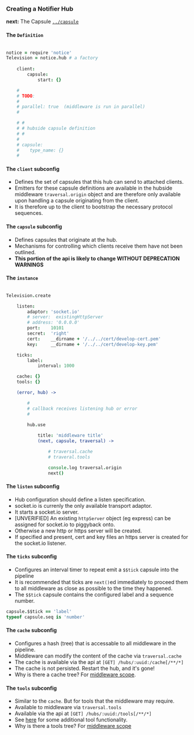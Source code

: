 ### Creating a Notifier Hub

**next:** The Capsule [`../capsule`](../capsule)

#### The `Definition`

```coffee

notice = require 'notice'
Television = notice.hub # a factory
    
    client: 
        capsule: 
            start: {}

    #
    # TODO: 
    # 
    # parallel: true  (middleware is run in parallel)
    # 

    # #
    # # hubside capsule definition
    # # 
    #
    # capsule: 
    #    type_name: {}
    #


```

#### The `client` subconfig

* Defines the set of capsules that this hub can send to attached clients.
* Emitters for these capsule definitions are available in the hubside middleware `traversal.origin` object and are therefore only available upon handling a capsule originating from the client.
* It is therefore up to the client to bootstrap the necessary protocol sequences.


#### The `capsule` subconfig

* Defines capsules that originate at the hub.
* Mechanisms for controlling which clients receive them have not been outlined.
* **This portion of the api is likely to change WITHOUT DEPRECATION WARNINGS**


#### The `instance`

```coffee

Television.create

    listen:  
        adaptor: 'socket.io'
        # server:  existingHttpServer
        # address: '0.0.0.0'
        port:    10101
        secret:  'right'
        cert:    __dirname + '/../../cert/develop-cert.pem'
        key:     __dirname + '/../../cert/develop-key.pem'

    ticks:
        label:
            interval: 1000

    cache: {}
    tools: {}

    (error, hub) ->

        #
        # callback receives listening hub or error
        # 

        hub.use 
            
            title: 'middleware title'
            (next, capsule, traversal) -> 

                # traversal.cache
                # traveral.tools

                console.log traversal.origin
                next()


```

#### The `listen` subconfig

* Hub configuration should define a listen specification.
* socket.io is currenly the only available transport adaptor.
* It starts a socket.io server.
* [UNVERIFIED] An existing `httpServer` object (eg express) can be assigned for socket.io to piggyback onto.
* Otherwise a new http or https server will be created.
* If specified and present, cert and key files an https server is created for the socket.io listener.

#### The `ticks` subconfig

* Configures an interval timer to repeat emit a `$$tick` capsule into the pipeline
* It is recommended that ticks are `next()`ed immediately to proceed them to all middleware as close as possible to the time they happened.
* The `$$tick` capsule contains the configured label and a sequence number.

```coffee
capsule.$$tick == 'label'
typeof capsule.seq is 'number'
```

#### The `cache` subconfig

* Configures a hash (tree) that is accessable to all middleware in the pipeline.
* Middleware can modify the content of the cache via `traversal.cache`
* The cache is available via the api at `[GET] /hubs/:uuid:/cache[/**/*]`
* The cache is not persisted. Restart the hub, and it's gone!
* Why is there a cache tree? For [middleware scope](../middleware_scope.md).


#### The `tools` subconfig

* Similar to the `cache`. But for tools that the middleware may require.
* Available to middleware via `traversal.tools`
* Available via the api at `[GET] /hubs/:uuid:/tools[/**/*]`
* See [here](../../tools) for some additional tool functionality.
* Why is there a tools tree? For [middleware scope](../middleware_scope.md)

